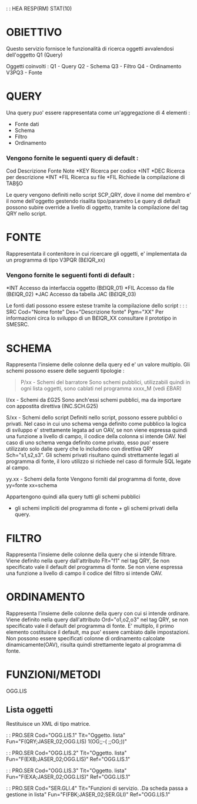  :  : HEA RESP(RM) STAT(10)
# OBIETTIVO
Questo servizio fornisce le funzionalità di ricerca oggetti avvalendosi dell'oggetto Q1 (Query)


Oggetti coinvolti : 
Q1    - Query
Q2    - Schema
Q3    - Filtro
Q4    - Ordinamento
V3PQ3 - Fonte

# QUERY

Una query puo' essere rappresentata come un'aggregazione di 4 elementi : 
- Fonte dati
- Schema
- Filtro
- Ordinamento

### Vengono fornite le seguenti query di default : 
  Cod      Descrizione                Fonte Note
  *KEY     Ricerca per codice         *INT
  *DEC     Ricerca per descrizione    *INT
  *FIL     Ricerca su file            *FIL  Richiede la compilazione di TAB§O

 Le query vengono definiti nello script SCP_QRY, dove il nome del membro
  e' il nome dell'oggetto gestendo risalita tipo/parametro
 Le query di default possono subire override a livello di oggetto, tramite
 la compilazione del tag QRY nello script.

# FONTE
 Rappresentata il contenitore in cui ricercare gli oggetti, e' implementata da un programma di tipo V3PQR (B£IQR_xx)

### Vengono fornite le seguenti fonti di default : 
  *INT Accesso da interfaccia oggetto (B£IQR_01)
  *FIL Accesso da file (B£IQR_02)
  *JAC Accesso da tabella JAC (B£IQR_03)

 Le fonti dati possono essere estese tramite la compilazione dello script : 
  :  : SRC Cod="Nome fonte" Des="Descrizione fonte" Pgm="XX"
  Per informazioni circa lo sviluppo di un B£IQR_XX consultare il prototipo in SMESRC.

# SCHEMA

 Rappresenta l'insieme delle colonne della query ed e' un valore multiplo.
 Gli schemi possono essere delle seguenti tipologie : 

> P/xx - 	Schemi del barratore
 Sono schemi pubblici, utilizzabili quindi in ogni lista oggetti, sono cablati nel programma xxxx_M (vedi £BAR)

 I/xx - 	Schemi da £G25
 Sono anch'essi schemi pubblici, ma da importare con appostita direttiva (INC.SCH.G25)

 S/xx - Schemi dello script
 Definiti nello script, possono essere pubblici o privati.
 Nel caso in cui uno schema venga definito come pubblico la logica di sviluppo e' strettamente legata ad un OAV,
 se non viene espressa quindi una funzione a livello di campo, il codice della colonna si intende OAV.
 Nel caso di uno schema venga definito come privato, esso puo' essere utilizzato solo dalle query che lo includono
 con direttiva QRY Sch="s1,s2,s3". Gli schemi privati risultano quindi strettamente legati al programma di fonte,
 il loro utilizzo si richiede nel caso di formule SQL legate al campo.

 yy.xx - Schemi della fonte
 Vengono forniti dal programma di fonte, dove yy=fonte xx=schema


 Appartengono quindi alla query tutti gli schemi pubblici
 + gli schemi impliciti del programma di fonte + gli schemi privati della query.


# FILTRO
 Rappresenta l'insieme delle colonne della query che si intende filtrare.
 Viene definito nella query dall'attributo Flt="f1" nel tag QRY,
 Se non specificato vale il default del programma di fonte.
 Se non viene espressa una funzione a livello di campo il codice del filtro si intende OAV.

# ORDINAMENTO
 Rappresenta l'insieme delle colonne della query con cui si intende ordinare.
 Viene definito nella query dall'attributo Ord="o1,o2,o3" nel tag QRY,
 se non specificato vale il default del programma di fonte.
 E' multiplo, il primo elemento costituisce il default, ma puo' essere cambiato dalle impostazioni.
 Non possono essere specificati colonne di ordinamento calcolate dinamicamente(OAV),
 risulta quindi strettamente legato al programma di fonte.

# FUNZIONI/METODI
OGG.LIS

## Lista oggetti
Restituisce un XML di tipo matrice.


 :  : PRO.SER Cod="OGG.LIS.1" Tit="Oggetto. lista" Fun="F(QRY;JASER_02;OGG.LIS) 1(OG;;-( ;;OG;))"

 :  : PRO.SER Cod="OGG.LIS.2" Tit="Oggetto. lista" Fun="F(EXB;JASER_02;OGG.LIS)" Ref="OGG.LIS.1"

 :  : PRO.SER Cod="OGG.LIS.3" Tit="Oggetto. lista" Fun="F(EXA;JASER_02;OGG.LIS)" Ref="OGG.LIS.1"

 :  : PRO.SER Cod="SER.GLI.4" Tit="Funzioni di servizio. .Da scheda passa a gestione in lista" Fun="F(FBK;JASER_02;SER.GLI)" Ref="OGG.LIS.1"

